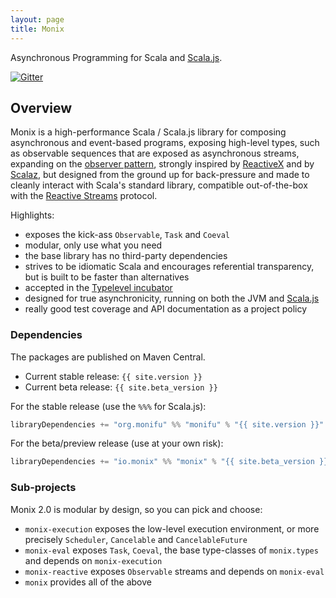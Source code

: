 ```yaml
---
layout: page
title: Monix
---
```


Asynchronous Programming for Scala and [Scala.js](http://www.scala-js.org/).

[![Gitter](https://badges.gitter.im/Join%20Chat.svg)](https://gitter.im/monixio/monix)

## Overview

Monix is a high-performance Scala / Scala.js library for
composing asynchronous and event-based programs, exposing high-level
types, such as observable sequences that are exposed as asynchronous streams,
expanding on the [observer pattern](https://en.wikipedia.org/wiki/Observer_pattern),
strongly inspired by [ReactiveX](http://reactivex.io/) and by [Scalaz](http://scalaz.org/),
but designed from the ground up  for back-pressure and made to cleanly interact
with Scala's standard library, compatible out-of-the-box with the
[Reactive Streams](http://www.reactive-streams.org/) protocol.

Highlights:

- exposes the kick-ass `Observable`, `Task` and `Coeval`
- modular, only use what you need
- the base library has no third-party dependencies
- strives to be idiomatic Scala and encourages referential transparency,
  but is built to be faster than alternatives
- accepted in the [Typelevel incubator](http://typelevel.org/projects/)
- designed for true asynchronicity, running on both the
  JVM and [Scala.js](http://scala-js.org)
- really good test coverage and API documentation as a project policy

### Dependencies

The packages are published on Maven Central.

- Current stable release: `{{ site.version }}`
- Current beta release: `{{ site.beta_version }}`

For the stable release (use the `%%%` for Scala.js):

```scala
libraryDependencies += "org.monifu" %% "monifu" % "{{ site.version }}"
```

For the beta/preview release (use at your own risk):

```scala
libraryDependencies += "io.monix" %% "monix" % "{{ site.beta_version }}"
```

### Sub-projects

Monix 2.0 is modular by design, so you can pick and choose:

- `monix-execution` exposes the low-level execution environment, or more precisely
  `Scheduler`, `Cancelable` and `CancelableFuture`
- `monix-eval` exposes `Task`, `Coeval`, the base type-classes of `monix.types`
   and depends on `monix-execution`
- `monix-reactive` exposes `Observable` streams and depends on `monix-eval`
- `monix` provides all of the above
